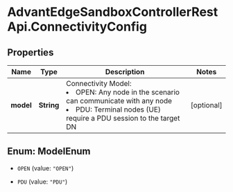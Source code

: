 # AdvantEdgeSandboxControllerRestApi.ConnectivityConfig

## Properties
Name | Type | Description | Notes
------------ | ------------- | ------------- | -------------
**model** | **String** | Connectivity Model: <li>OPEN: Any node in the scenario can communicate with any node <li>PDU: Terminal nodes (UE) require a PDU session to the target DN | [optional] 


<a name="ModelEnum"></a>
## Enum: ModelEnum


* `OPEN` (value: `"OPEN"`)

* `PDU` (value: `"PDU"`)




